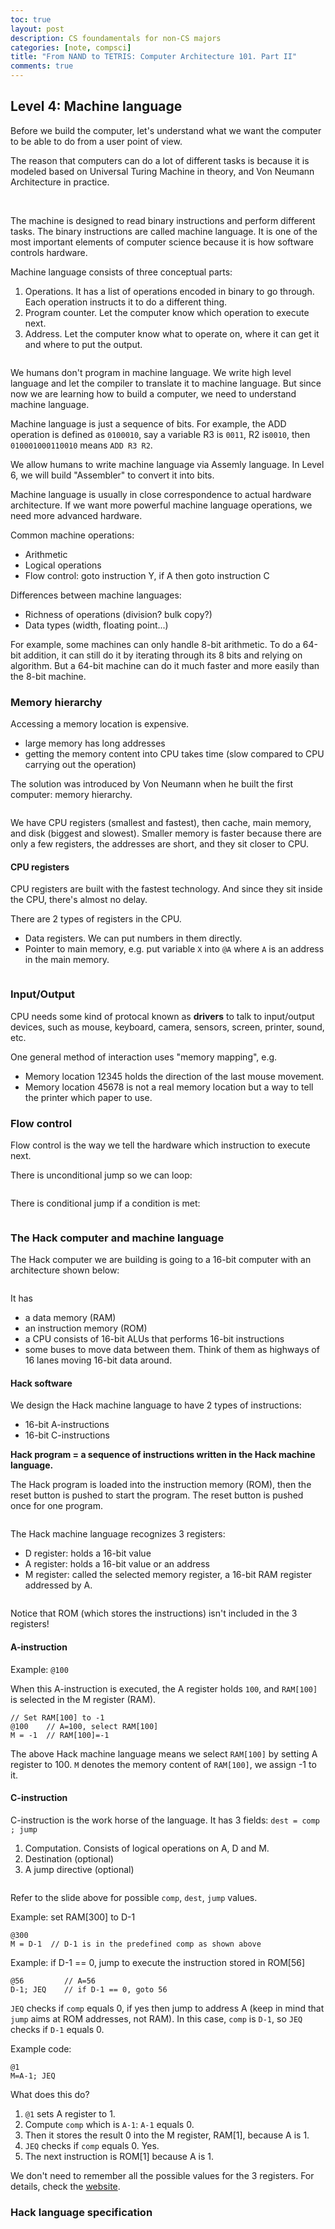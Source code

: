 ```yaml
---
toc: true
layout: post
description: CS foundamentals for non-CS majors
categories: [note, compsci]
title: "From NAND to TETRIS: Computer Architecture 101. Part II"
comments: true
---
```


## Level 4: Machine language

Before we build the computer, let's understand what we want the computer to be able to do from a user point of view.

The reason that computers can do a lot of different tasks is because it is modeled based on Universal Turing Machine in theory, and Von Neumann Architecture in practice.

<img src="{{ site.baseurl }}/images/cs4ds/turing-von.png" alt="" align="middle"/>

<img src="{{ site.baseurl }}/images/cs4ds/vonneumann.png" alt="" align="middle"/>

The machine is designed to read binary instructions and perform different tasks. The binary instructions are called machine language. It is one of the most important elements of computer science because it is how software controls hardware.

Machine language consists of three conceptual parts:

1. Operations. It has a list of operations encoded in binary to go through. Each operation instructs it to do a different thing.
2. Program counter. Let the computer know which operation to execute next.
3. Address. Let the computer know what to operate on, where it can get it and where to put the output.

<img src="{{ site.baseurl }}/images/cs4ds/machinelang.png" alt="" align="middle"/>

We humans don't program in machine language. We write high level language and let the compiler to translate it to machine language. But since now we are learning how to build a computer, we need to understand machine language.

Machine language is just a sequence of bits. For example, the ADD operation is defined as `0100010`, say a variable R3 is `0011`, R2 is`0010`, then `010001000110010` means `ADD R3 R2`.

We allow humans to write machine language via Assemly language. In Level 6, we will build "Assembler" to convert it into bits.

Machine language is usually in close correspondence to actual hardware architecture. If we want more powerful machine language operations, we need more advanced hardware.

Common machine operations:

- Arithmetic
- Logical operations
- Flow control: goto instruction Y, if A then goto instruction C

Differences between machine languages:

- Richness of operations (division? bulk copy?)
- Data types (width, floating point...)

For example, some machines can only handle 8-bit arithmetic. To do a 64-bit addition, it can still do it by iterating through its 8 bits and relying on algorithm. But a 64-bit machine can do it much faster and more easily than the 8-bit machine.

### Memory hierarchy

Accessing a memory location is expensive.

- large memory has long addresses
- getting the memory content into CPU takes time (slow compared to CPU carrying out the operation)

The solution was introduced by Von Neumann when he built the first computer: memory hierarchy.

<img src="{{ site.baseurl }}/images/cs4ds/mem-hier.png" alt="" align="middle"/>

We have CPU registers (smallest and fastest), then cache, main memory, and disk (biggest and slowest). Smaller memory is faster because there are only a few registers, the addresses are short, and they sit closer to CPU.

#### CPU registers

CPU registers are built with the fastest technology. And since they sit inside the CPU, there's almost no delay.

There are 2 types of registers in the CPU.

- Data registers. We can put numbers in them directly.
- Pointer to main memory, e.g. put variable `X` into `@A` where `A` is an address in the main memory.

<img src="{{ site.baseurl }}/images/cs4ds/addressing-modes.png" alt="" align="middle"/>

### Input/Output

CPU needs some kind of protocal known as **drivers** to talk to input/output devices, such as mouse, keyboard, camera, sensors, screen, printer, sound, etc.

One general method of interaction uses "memory mapping", e.g.

- Memory location 12345 holds the direction of the last mouse movement.
- Memory location 45678 is not a real memory location but a way to tell the printer which paper to use.

### Flow control

Flow control is the way we tell the hardware which instruction to execute next.

There is unconditional jump so we can loop:

<img src="{{ site.baseurl }}/images/cs4ds/uncond-jump.png" alt="" align="middle"/>

There is conditional jump if a condition is met:

<img src="{{ site.baseurl }}/images/cs4ds/cond-jump.png" alt="" align="middle"/>

### The Hack computer and machine language

The Hack computer we are building is going to a 16-bit computer with an architecture shown below:

<img src="{{ site.baseurl }}/images/cs4ds/hack16bit.png" alt="" align="middle"/>

It has

- a data memory (RAM)
- an instruction memory (ROM)
- a CPU consists of 16-bit ALUs that performs 16-bit instructions
- some buses to move data between them. Think of them as highways of 16 lanes moving 16-bit data around.

#### Hack software

We design the Hack machine language to have 2 types of instructions:

- 16-bit A-instructions
- 16-bit C-instructions

**Hack program = a sequence of instructions written in the Hack machine language.**

The Hack program is loaded into the instruction memory (ROM), then the reset button is pushed to start the program. The reset button is pushed once for one program.

<img src="{{ site.baseurl }}/images/cs4ds/hackreset.png" alt="" align="middle"/>

The Hack machine language recognizes 3 registers:

- D register: holds a 16-bit value
- A register: holds a 16-bit value or an address
- M register: called the selected memory register, a 16-bit RAM register addressed by A.

<img src="{{ site.baseurl }}/images/cs4ds/reg3.png" alt="" align="middle"/>

Notice that ROM (which stores the instructions) isn't included in the 3 registers!

#### A-instruction

Example: `@100`

When this A-instruction is executed, the A register holds `100`, and `RAM[100]` is selected in the M register (RAM).

```
// Set RAM[100] to -1
@100    // A=100, select RAM[100]
M = -1  // RAM[100]=-1
```

The above Hack machine language means we select `RAM[100]` by setting A register to 100. `M` denotes the memory content of `RAM[100]`, we assign -1 to it.

#### C-instruction

C-instruction is the work horse of the language. It has 3 fields: `dest = comp ; jump`

1. Computation. Consists of logical operations on A, D and M.
2. Destination (optional)
3. A jump directive (optional)

<img src="{{ site.baseurl }}/images/cs4ds/cinst-ex1.png" alt="" align="middle"/>

Refer to the slide above for possible `comp`, `dest`, `jump` values.

Example: set RAM[300] to D-1

```
@300
M = D-1  // D-1 is in the predefined comp as shown above
```

Example: if D-1 == 0, jump to execute the instruction stored in ROM[56]

```
@56         // A=56
D-1; JEQ    // if D-1 == 0, goto 56
```

`JEQ` checks if `comp` equals 0, if yes then jump to address A (keep in mind that `jump` aims at ROM addresses, not RAM). In this case, `comp` is `D-1`, so `JEQ` checks if `D-1` equals 0.

Example code:

```
@1
M=A-1; JEQ
```

What does this do?

1. `@1` sets A register to 1.
2. Compute `comp` which is `A-1`: `A-1` equals 0.
3. Then it stores the result 0 into the M register, RAM[1], because A is 1.
4. `JEQ` checks if `comp` equals 0. Yes.
5. The next instruction is ROM[1] because A is 1.

We don't need to remember all the possible values for the 3 registers. For details, check the [website](https://www.nand2tetris.org/).

### Hack language specification


















